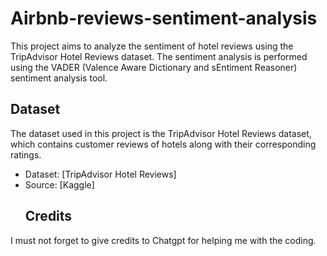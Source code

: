 # Airbnb-reviews-sentiment-analysis
This project aims to analyze the sentiment of hotel reviews using the TripAdvisor Hotel Reviews dataset. The sentiment analysis is performed using the VADER (Valence Aware Dictionary and sEntiment Reasoner) sentiment analysis tool.
## Dataset
The dataset used in this project is the TripAdvisor Hotel Reviews dataset, which contains customer reviews of hotels along with their corresponding ratings.
- Dataset: [TripAdvisor Hotel Reviews]
- Source: [Kaggle]
  ## Credits
I must not forget to give credits to Chatgpt for helping me with the coding.
